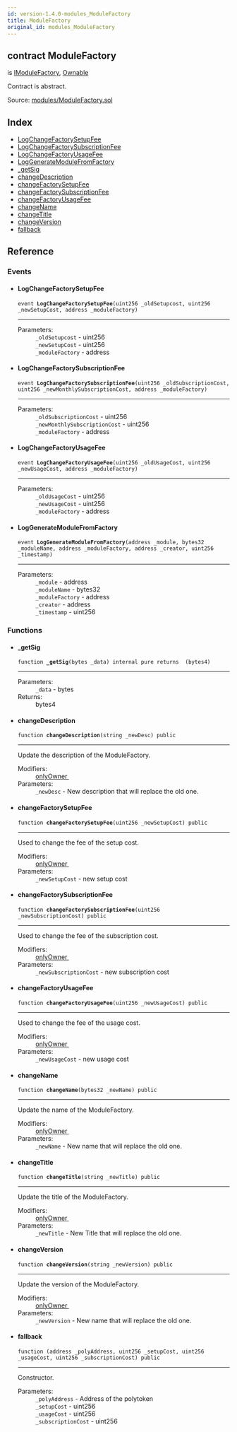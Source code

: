 ```yaml
---
id: version-1.4.0-modules_ModuleFactory
title: ModuleFactory
original_id: modules_ModuleFactory
---
```


<div class="contract-doc"><div class="contract"><h2 class="contract-header"><span class="contract-kind">contract</span> ModuleFactory</h2><p class="base-contracts"><span>is</span> <a href="interfaces_IModuleFactory.html">IModuleFactory</a><span>, </span><a href="es_openzeppelin-solidity_contracts_ownership_Ownable.html">Ownable</a></p><p class="description">Contract is abstract.</p><div class="source">Source: <a href="git+https://github.com/PolymathNetwork/polymath-core/blob/v1.4.0/contracts/modules/ModuleFactory.sol" target="_blank">modules/ModuleFactory.sol</a></div></div><div class="index"><h2>Index</h2><ul><li><a href="modules_ModuleFactory.html#LogChangeFactorySetupFee">LogChangeFactorySetupFee</a></li><li><a href="modules_ModuleFactory.html#LogChangeFactorySubscriptionFee">LogChangeFactorySubscriptionFee</a></li><li><a href="modules_ModuleFactory.html#LogChangeFactoryUsageFee">LogChangeFactoryUsageFee</a></li><li><a href="modules_ModuleFactory.html#LogGenerateModuleFromFactory">LogGenerateModuleFromFactory</a></li><li><a href="modules_ModuleFactory.html#_getSig">_getSig</a></li><li><a href="modules_ModuleFactory.html#changeDescription">changeDescription</a></li><li><a href="modules_ModuleFactory.html#changeFactorySetupFee">changeFactorySetupFee</a></li><li><a href="modules_ModuleFactory.html#changeFactorySubscriptionFee">changeFactorySubscriptionFee</a></li><li><a href="modules_ModuleFactory.html#changeFactoryUsageFee">changeFactoryUsageFee</a></li><li><a href="modules_ModuleFactory.html#changeName">changeName</a></li><li><a href="modules_ModuleFactory.html#changeTitle">changeTitle</a></li><li><a href="modules_ModuleFactory.html#changeVersion">changeVersion</a></li><li><a href="modules_ModuleFactory.html#">fallback</a></li></ul></div><div class="reference"><h2>Reference</h2><div class="events"><h3>Events</h3><ul><li><div class="item event"><span id="LogChangeFactorySetupFee" class="anchor-marker"></span><h4 class="name">LogChangeFactorySetupFee</h4><div class="body"><code class="signature">event <strong>LogChangeFactorySetupFee</strong><span>(uint256 _oldSetupcost, uint256 _newSetupCost, address _moduleFactory) </span></code><hr/><dl><dt><span class="label-parameters">Parameters:</span></dt><dd><div><code>_oldSetupcost</code> - uint256</div><div><code>_newSetupCost</code> - uint256</div><div><code>_moduleFactory</code> - address</div></dd></dl></div></div></li><li><div class="item event"><span id="LogChangeFactorySubscriptionFee" class="anchor-marker"></span><h4 class="name">LogChangeFactorySubscriptionFee</h4><div class="body"><code class="signature">event <strong>LogChangeFactorySubscriptionFee</strong><span>(uint256 _oldSubscriptionCost, uint256 _newMonthlySubscriptionCost, address _moduleFactory) </span></code><hr/><dl><dt><span class="label-parameters">Parameters:</span></dt><dd><div><code>_oldSubscriptionCost</code> - uint256</div><div><code>_newMonthlySubscriptionCost</code> - uint256</div><div><code>_moduleFactory</code> - address</div></dd></dl></div></div></li><li><div class="item event"><span id="LogChangeFactoryUsageFee" class="anchor-marker"></span><h4 class="name">LogChangeFactoryUsageFee</h4><div class="body"><code class="signature">event <strong>LogChangeFactoryUsageFee</strong><span>(uint256 _oldUsageCost, uint256 _newUsageCost, address _moduleFactory) </span></code><hr/><dl><dt><span class="label-parameters">Parameters:</span></dt><dd><div><code>_oldUsageCost</code> - uint256</div><div><code>_newUsageCost</code> - uint256</div><div><code>_moduleFactory</code> - address</div></dd></dl></div></div></li><li><div class="item event"><span id="LogGenerateModuleFromFactory" class="anchor-marker"></span><h4 class="name">LogGenerateModuleFromFactory</h4><div class="body"><code class="signature">event <strong>LogGenerateModuleFromFactory</strong><span>(address _module, bytes32 _moduleName, address _moduleFactory, address _creator, uint256 _timestamp) </span></code><hr/><dl><dt><span class="label-parameters">Parameters:</span></dt><dd><div><code>_module</code> - address</div><div><code>_moduleName</code> - bytes32</div><div><code>_moduleFactory</code> - address</div><div><code>_creator</code> - address</div><div><code>_timestamp</code> - uint256</div></dd></dl></div></div></li></ul></div><div class="functions"><h3>Functions</h3><ul><li><div class="item function"><span id="_getSig" class="anchor-marker"></span><h4 class="name">_getSig</h4><div class="body"><code class="signature">function <strong>_getSig</strong><span>(bytes _data) </span><span>internal </span><span>pure </span><span>returns  (bytes4) </span></code><hr/><dl><dt><span class="label-parameters">Parameters:</span></dt><dd><div><code>_data</code> - bytes</div></dd><dt><span class="label-return">Returns:</span></dt><dd>bytes4</dd></dl></div></div></li><li><div class="item function"><span id="changeDescription" class="anchor-marker"></span><h4 class="name">changeDescription</h4><div class="body"><code class="signature">function <strong>changeDescription</strong><span>(string _newDesc) </span><span>public </span></code><hr/><div class="description"><p>Update the description of the ModuleFactory.</p></div><dl><dt><span class="label-modifiers">Modifiers:</span></dt><dd><a href="es_openzeppelin-solidity_contracts_ownership_Ownable.html#onlyOwner">onlyOwner </a></dd><dt><span class="label-parameters">Parameters:</span></dt><dd><div><code>_newDesc</code> - New description that will replace the old one.</div></dd></dl></div></div></li><li><div class="item function"><span id="changeFactorySetupFee" class="anchor-marker"></span><h4 class="name">changeFactorySetupFee</h4><div class="body"><code class="signature">function <strong>changeFactorySetupFee</strong><span>(uint256 _newSetupCost) </span><span>public </span></code><hr/><div class="description"><p>Used to change the fee of the setup cost.</p></div><dl><dt><span class="label-modifiers">Modifiers:</span></dt><dd><a href="es_openzeppelin-solidity_contracts_ownership_Ownable.html#onlyOwner">onlyOwner </a></dd><dt><span class="label-parameters">Parameters:</span></dt><dd><div><code>_newSetupCost</code> - new setup cost</div></dd></dl></div></div></li><li><div class="item function"><span id="changeFactorySubscriptionFee" class="anchor-marker"></span><h4 class="name">changeFactorySubscriptionFee</h4><div class="body"><code class="signature">function <strong>changeFactorySubscriptionFee</strong><span>(uint256 _newSubscriptionCost) </span><span>public </span></code><hr/><div class="description"><p>Used to change the fee of the subscription cost.</p></div><dl><dt><span class="label-modifiers">Modifiers:</span></dt><dd><a href="es_openzeppelin-solidity_contracts_ownership_Ownable.html#onlyOwner">onlyOwner </a></dd><dt><span class="label-parameters">Parameters:</span></dt><dd><div><code>_newSubscriptionCost</code> - new subscription cost</div></dd></dl></div></div></li><li><div class="item function"><span id="changeFactoryUsageFee" class="anchor-marker"></span><h4 class="name">changeFactoryUsageFee</h4><div class="body"><code class="signature">function <strong>changeFactoryUsageFee</strong><span>(uint256 _newUsageCost) </span><span>public </span></code><hr/><div class="description"><p>Used to change the fee of the usage cost.</p></div><dl><dt><span class="label-modifiers">Modifiers:</span></dt><dd><a href="es_openzeppelin-solidity_contracts_ownership_Ownable.html#onlyOwner">onlyOwner </a></dd><dt><span class="label-parameters">Parameters:</span></dt><dd><div><code>_newUsageCost</code> - new usage cost</div></dd></dl></div></div></li><li><div class="item function"><span id="changeName" class="anchor-marker"></span><h4 class="name">changeName</h4><div class="body"><code class="signature">function <strong>changeName</strong><span>(bytes32 _newName) </span><span>public </span></code><hr/><div class="description"><p>Update the name of the ModuleFactory.</p></div><dl><dt><span class="label-modifiers">Modifiers:</span></dt><dd><a href="es_openzeppelin-solidity_contracts_ownership_Ownable.html#onlyOwner">onlyOwner </a></dd><dt><span class="label-parameters">Parameters:</span></dt><dd><div><code>_newName</code> - New name that will replace the old one.</div></dd></dl></div></div></li><li><div class="item function"><span id="changeTitle" class="anchor-marker"></span><h4 class="name">changeTitle</h4><div class="body"><code class="signature">function <strong>changeTitle</strong><span>(string _newTitle) </span><span>public </span></code><hr/><div class="description"><p>Update the title of the ModuleFactory.</p></div><dl><dt><span class="label-modifiers">Modifiers:</span></dt><dd><a href="es_openzeppelin-solidity_contracts_ownership_Ownable.html#onlyOwner">onlyOwner </a></dd><dt><span class="label-parameters">Parameters:</span></dt><dd><div><code>_newTitle</code> - New Title that will replace the old one.</div></dd></dl></div></div></li><li><div class="item function"><span id="changeVersion" class="anchor-marker"></span><h4 class="name">changeVersion</h4><div class="body"><code class="signature">function <strong>changeVersion</strong><span>(string _newVersion) </span><span>public </span></code><hr/><div class="description"><p>Update the version of the ModuleFactory.</p></div><dl><dt><span class="label-modifiers">Modifiers:</span></dt><dd><a href="es_openzeppelin-solidity_contracts_ownership_Ownable.html#onlyOwner">onlyOwner </a></dd><dt><span class="label-parameters">Parameters:</span></dt><dd><div><code>_newVersion</code> - New name that will replace the old one.</div></dd></dl></div></div></li><li><div class="item function"><span id="fallback" class="anchor-marker"></span><h4 class="name">fallback</h4><div class="body"><code class="signature">function <strong></strong><span>(address _polyAddress, uint256 _setupCost, uint256 _usageCost, uint256 _subscriptionCost) </span><span>public </span></code><hr/><div class="description"><p>Constructor.</p></div><dl><dt><span class="label-parameters">Parameters:</span></dt><dd><div><code>_polyAddress</code> - Address of the polytoken</div><div><code>_setupCost</code> - uint256</div><div><code>_usageCost</code> - uint256</div><div><code>_subscriptionCost</code> - uint256</div></dd></dl></div></div></li></ul></div></div></div>
